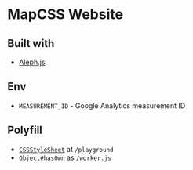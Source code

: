 # MapCSS Website

## Built with

- [Aleph.js](https://alephjs.org/)

## Env

- `MEASUREMENT_ID` - Google Analytics measurement ID

## Polyfill

- [`CSSStyleSheet`](https://github.com/calebdwilliams/construct-style-sheets) at
  `/playground`
- [`Object#hasOwn`](https://github.com/tc39/proposal-accessible-object-hasownproperty/blob/main/polyfill.js)
  as `/worker.js`
